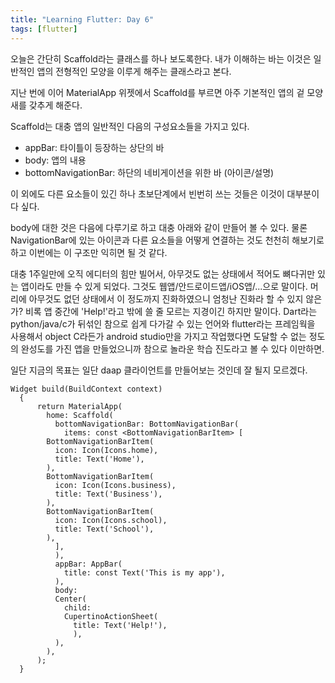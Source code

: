 ```yaml
---
title: "Learning Flutter: Day 6"
tags: [flutter]
---
```


오늘은 간단히 Scaffold라는 클래스를 하나 보도록한다. 내가 이해하는 바는 이것은 일반적인 앱의 전형적인 모양을 이루게 해주는 클래스라고 본다.

지난 번에 이어 MaterialApp 위젯에서 Scaffold를 부르면 아주 기본적인 앱의 겉 모양새를 갖추게 해준다.

Scaffold는 대충 앱의 일반적인 다음의 구성요소들을 가지고 있다.
- appBar: 타이틀이 등장하는 상단의 바
- body: 앱의 내용
- bottomNavigationBar: 하단의 네비게이션을 위한 바 (아이콘/설명)

이 외에도 다른 요소들이 있긴 하나 초보단계에서 빈번히 쓰는 것들은 이것이 대부분이다 싶다.

body에 대한 것은 다음에 다루기로 하고 대충 아래와 같이 만들어 볼 수 있다. 물론 NavigationBar에 있는 아이콘과 다른 요소들을 어떻게 연결하는 것도 천천히 해보기로 하고 이번에는 이 구조만 익히면 될 것 같다.

대충 1주일만에 오직 에디터의 힘만 빌어서, 아무것도 없는 상태에서 적어도 뼈다귀만 있는 앱이라도 만들 수 있게 되었다. 그것도 웹앱/안드로이드앱/iOS앱/...으로 말이다. 머리에 아무것도 없던 상태에서 이 정도까지 진화하였으니 엄청난 진화라 할 수 있지 않은가? 비록 앱 중간에 'Help!'라고 밖에 쓸 줄 모르는 지경이긴 하지만 말이다. Dart라는 python/java/c가 뒤섞인 참으로 쉽게 다가갈 수 있는 언어와 flutter라는 프레임웍을 사용해서 object C라든가 android studio만을 가지고 작업했다면 도달할 수 없는 정도의 완성도를 가진 앱을 만들었으니까 참으로 놀라운 학습 진도라고 볼 수 있다 이만하면. 

일단 지금의 목표는 일단 daap 클라이언트를 만들어보는 것인데 잘 될지 모르겠다. 

```
Widget build(BuildContext context)
  {
      return MaterialApp(
        home: Scaffold(
          bottomNavigationBar: BottomNavigationBar(
            items: const <BottomNavigationBarItem> [
        BottomNavigationBarItem(
          icon: Icon(Icons.home),
          title: Text('Home'),
        ),
        BottomNavigationBarItem(
          icon: Icon(Icons.business),
          title: Text('Business'),
        ),
        BottomNavigationBarItem(
          icon: Icon(Icons.school),
          title: Text('School'),
        ),
          ],
          ),
          appBar: AppBar(
            title: const Text('This is my app'),
          ),
          body: 
          Center(
            child:
            CupertinoActionSheet(
              title: Text('Help!'),
              ),
          ),
        ),
      );
  }
```